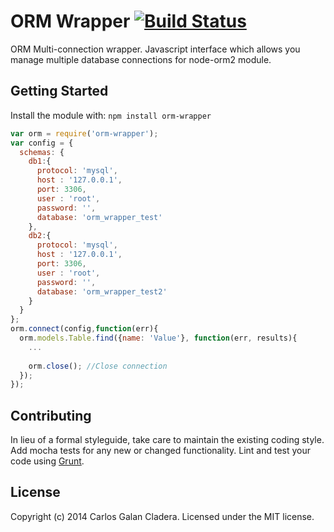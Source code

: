 # ORM Wrapper [![Build Status](https://secure.travis-ci.org/cladera/orm-wrapper.png?branch=master)](http://travis-ci.org/cladera/orm-wrapper)

ORM Multi-connection wrapper.
Javascript interface which allows you manage multiple database connections for node-orm2 module.

## Getting Started
Install the module with: `npm install orm-wrapper`

```javascript
var orm = require('orm-wrapper');
var config = {
  schemas: {
    db1:{
      protocol: 'mysql',
      host : '127.0.0.1',
      port: 3306,
      user : 'root',
      password: '',
      database: 'orm_wrapper_test'
    },
    db2:{
      protocol: 'mysql',
      host : '127.0.0.1',
      port: 3306,
      user : 'root',
      password: '',
      database: 'orm_wrapper_test2'
    }
  }
};
orm.connect(config,function(err){
  orm.models.Table.find({name: 'Value'}, function(err, results){
    ...
    
    orm.close(); //Close connection
  });
});
```

## Contributing
In lieu of a formal styleguide, take care to maintain the existing coding style. Add mocha tests for any new or changed functionality. Lint and test your code using [Grunt](http://gruntjs.com/).


## License
Copyright (c) 2014 Carlos Galan Cladera. Licensed under the MIT license.
